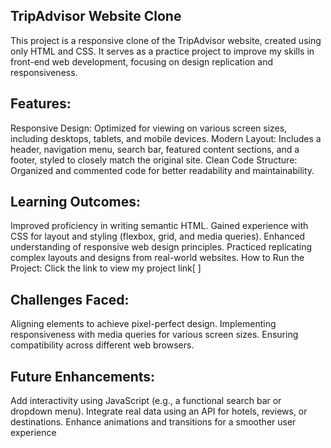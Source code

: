 ## TripAdvisor Website Clone
This project is a responsive clone of the TripAdvisor website, created using only HTML and CSS. It serves as a practice project to improve my skills in front-end web development, focusing on design replication and responsiveness.

## Features:
Responsive Design:
Optimized for viewing on various screen sizes, including desktops, tablets, and mobile devices.
Modern Layout:
Includes a header, navigation menu, search bar, featured content sections, and a footer, styled to closely match the original site.
Clean Code Structure: Organized and commented code for better readability and maintainability.

## Learning Outcomes:
Improved proficiency in writing semantic HTML.
Gained experience with CSS for layout and styling (flexbox, grid, and media queries).
Enhanced understanding of responsive web design principles.
Practiced replicating complex layouts and designs from real-world websites.
How to Run the Project:
Click the link to view my project link[ ]

## Challenges Faced:
Aligning elements to achieve pixel-perfect design.
Implementing responsiveness with media queries for various screen sizes.
Ensuring compatibility across different web browsers.

## Future Enhancements:
Add interactivity using JavaScript (e.g., a functional search bar or dropdown menu).
Integrate real data using an API for hotels, reviews, or destinations.
Enhance animations and transitions for a smoother user experience
